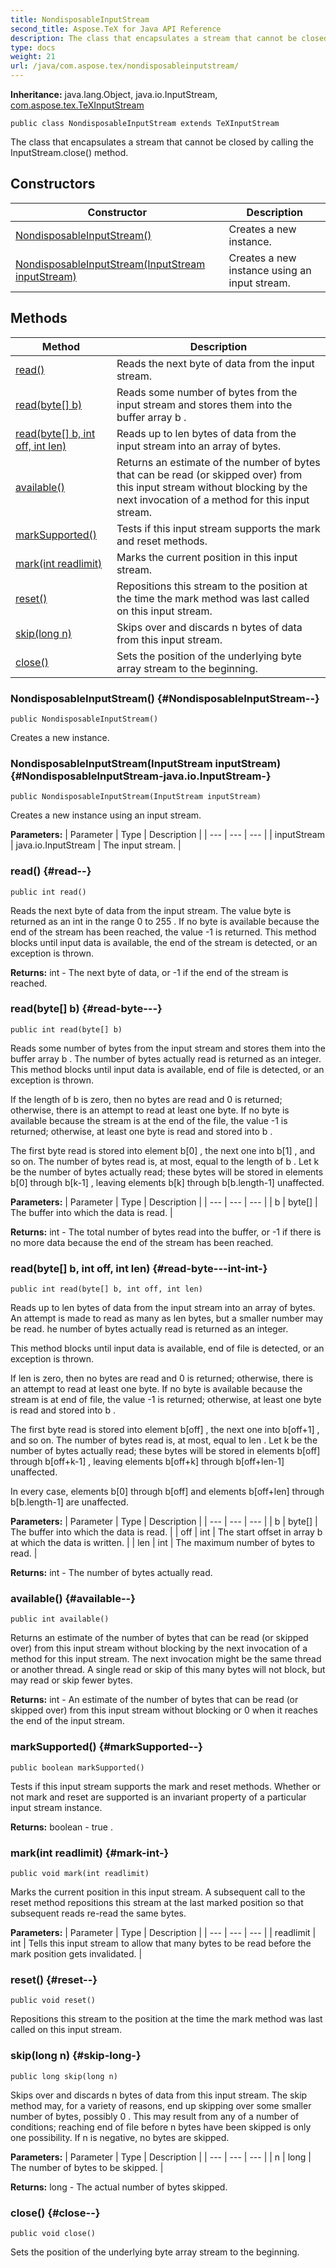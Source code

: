 ```yaml
---
title: NondisposableInputStream
second_title: Aspose.TeX for Java API Reference
description: The class that encapsulates a stream that cannot be closed by calling the InputStream.close method.
type: docs
weight: 21
url: /java/com.aspose.tex/nondisposableinputstream/
---
```

**Inheritance:**
java.lang.Object, java.io.InputStream, [com.aspose.tex.TeXInputStream](../../com.aspose.tex/texinputstream)
```
public class NondisposableInputStream extends TeXInputStream
```

The class that encapsulates a stream that cannot be closed by calling the  InputStream.close()  method.
## Constructors

| Constructor | Description |
| --- | --- |
| [NondisposableInputStream()](#NondisposableInputStream--) | Creates a new instance. |
| [NondisposableInputStream(InputStream inputStream)](#NondisposableInputStream-java.io.InputStream-) | Creates a new instance using an input stream. |
## Methods

| Method | Description |
| --- | --- |
| [read()](#read--) | Reads the next byte of data from the input stream. |
| [read(byte[] b)](#read-byte---) | Reads some number of bytes from the input stream and stores them into the buffer array  b . |
| [read(byte[] b, int off, int len)](#read-byte---int-int-) | Reads up to  len  bytes of data from the input stream into an array of bytes. |
| [available()](#available--) | Returns an estimate of the number of bytes that can be read (or skipped over) from this input stream without blocking by the next invocation of a method for this input stream. |
| [markSupported()](#markSupported--) | Tests if this input stream supports the mark and reset methods. |
| [mark(int readlimit)](#mark-int-) | Marks the current position in this input stream. |
| [reset()](#reset--) | Repositions this stream to the position at the time the  mark  method was last called on this input stream. |
| [skip(long n)](#skip-long-) | Skips over and discards  n  bytes of data from this input stream. |
| [close()](#close--) | Sets the position of the underlying byte array stream to the beginning. |
### NondisposableInputStream() {#NondisposableInputStream--}
```
public NondisposableInputStream()
```


Creates a new instance.

### NondisposableInputStream(InputStream inputStream) {#NondisposableInputStream-java.io.InputStream-}
```
public NondisposableInputStream(InputStream inputStream)
```


Creates a new instance using an input stream.

**Parameters:**
| Parameter | Type | Description |
| --- | --- | --- |
| inputStream | java.io.InputStream | The input stream. |

### read() {#read--}
```
public int read()
```


Reads the next byte of data from the input stream. The value byte is returned as an  int  in the range  0  to  255 . If no byte is available because the end of the stream has been reached, the value  -1  is returned. This method blocks until input data is available, the end of the stream is detected, or an exception is thrown.

**Returns:**
int - The next byte of data, or  -1  if the end of the stream is reached.
### read(byte[] b) {#read-byte---}
```
public int read(byte[] b)
```


Reads some number of bytes from the input stream and stores them into the buffer array  b . The number of bytes actually read is returned as an integer. This method blocks until input data is available, end of file is detected, or an exception is thrown.

If the length of  b  is zero, then no bytes are read and  0  is returned; otherwise, there is an attempt to read at least one byte. If no byte is available because the stream is at the end of the file, the value  -1  is returned; otherwise, at least one byte is read and stored into  b .

The first byte read is stored into element  b[0] , the next one into  b[1] , and so on. The number of bytes read is, at most, equal to the length of  b . Let  k  be the number of bytes actually read; these bytes will be stored in elements  b[0]  through  b[k-1] , leaving elements  b[k]  through  b[b.length-1]  unaffected.

**Parameters:**
| Parameter | Type | Description |
| --- | --- | --- |
| b | byte[] | The buffer into which the data is read. |

**Returns:**
int - The total number of bytes read into the buffer, or  -1  if there is no more data because the end of the stream has been reached.
### read(byte[] b, int off, int len) {#read-byte---int-int-}
```
public int read(byte[] b, int off, int len)
```


Reads up to  len  bytes of data from the input stream into an array of bytes. An attempt is made to read as many as  len  bytes, but a smaller number may be read. he number of bytes actually read is returned as an integer.

This method blocks until input data is available, end of file is detected, or an exception is thrown.

If  len  is zero, then no bytes are read and  0  is returned; otherwise, there is an attempt to read at least one byte. If no byte is available because the stream is at end of file, the value  -1  is returned; otherwise, at least one byte is read and stored into  b .

The first byte read is stored into element  b[off] , the next one into  b[off+1] , and so on. The number of bytes read is, at most, equal to  len . Let  k  be the number of bytes actually read; these bytes will be stored in elements  b[off]  through  b[off+k-1] , leaving elements  b[off+k]  through  b[off+len-1]  unaffected.

In every case, elements  b[0]  through  b[off]  and elements  b[off+len]  through  b[b.length-1]  are unaffected.

**Parameters:**
| Parameter | Type | Description |
| --- | --- | --- |
| b | byte[] | The buffer into which the data is read. |
| off | int | The start offset in array b at which the data is written. |
| len | int | The maximum number of bytes to read. |

**Returns:**
int - The number of bytes actually read.
### available() {#available--}
```
public int available()
```


Returns an estimate of the number of bytes that can be read (or skipped over) from this input stream without blocking by the next invocation of a method for this input stream. The next invocation might be the same thread or another thread. A single read or skip of this many bytes will not block, but may read or skip fewer bytes.

**Returns:**
int - An estimate of the number of bytes that can be read (or skipped over) from this input stream without blocking or  0  when it reaches the end of the input stream.
### markSupported() {#markSupported--}
```
public boolean markSupported()
```


Tests if this input stream supports the mark and reset methods. Whether or not  mark  and  reset  are supported is an invariant property of a particular input stream instance.

**Returns:**
boolean -  true .
### mark(int readlimit) {#mark-int-}
```
public void mark(int readlimit)
```


Marks the current position in this input stream. A subsequent call to the  reset  method repositions this stream at the last marked position so that subsequent reads re-read the same bytes.

**Parameters:**
| Parameter | Type | Description |
| --- | --- | --- |
| readlimit | int | Tells this input stream to allow that many bytes to be read before the mark position gets invalidated. |

### reset() {#reset--}
```
public void reset()
```


Repositions this stream to the position at the time the  mark  method was last called on this input stream.

### skip(long n) {#skip-long-}
```
public long skip(long n)
```


Skips over and discards  n  bytes of data from this input stream. The  skip  method may, for a variety of reasons, end up skipping over some smaller number of bytes, possibly  0 . This may result from any of a number of conditions; reaching end of file before  n  bytes have been skipped is only one possibility. If  n  is negative, no bytes are skipped.

**Parameters:**
| Parameter | Type | Description |
| --- | --- | --- |
| n | long | The number of bytes to be skipped. |

**Returns:**
long - The actual number of bytes skipped.
### close() {#close--}
```
public void close()
```


Sets the position of the underlying byte array stream to the beginning.

